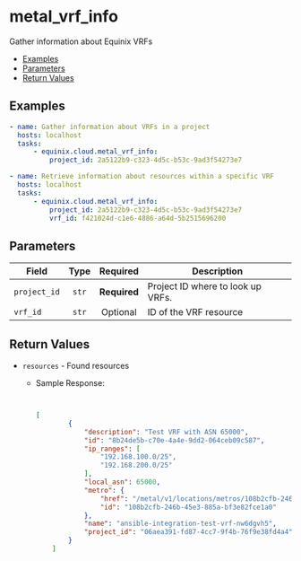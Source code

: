 # metal_vrf_info

Gather information about Equinix VRFs


- [Examples](#examples)
- [Parameters](#parameters)
- [Return Values](#return-values)

## Examples

```yaml
- name: Gather information about VRFs in a project
  hosts: localhost
  tasks:
      - equinix.cloud.metal_vrf_info:
          project_id: 2a5122b9-c323-4d5c-b53c-9ad3f54273e7

```

```yaml
- name: Retrieve information about resources within a specific VRF
  hosts: localhost
  tasks:
      - equinix.cloud.metal_vrf_info:
          project_id: 2a5122b9-c323-4d5c-b53c-9ad3f54273e7
          vrf_id: f421024d-c1e6-4886-a64d-5b2515696200

```










## Parameters

| Field     | Type | Required | Description                                                                  |
|-----------|------|----------|------------------------------------------------------------------------------|
| `project_id` | <center>`str`</center> | <center>**Required**</center> | Project ID where to look up VRFs.   |
| `vrf_id` | <center>`str`</center> | <center>Optional</center> | ID of the VRF resource   |






## Return Values

- `resources` - Found resources

    - Sample Response:
        ```json
        
        
        [
                {
                    "description": "Test VRF with ASN 65000",
                    "id": "8b24de5b-c70e-4a4e-9dd2-064ceb09c587",
                    "ip_ranges": [
                        "192.168.100.0/25",
                        "192.168.200.0/25"
                    ],
                    "local_asn": 65000,
                    "metro": {
                        "href": "/metal/v1/locations/metros/108b2cfb-246b-45e3-885a-bf3e82fce1a0",
                        "id": "108b2cfb-246b-45e3-885a-bf3e82fce1a0"
                    },
                    "name": "ansible-integration-test-vrf-nw6dgvh5",
                    "project_id": "06aea391-fd87-4cc7-9f4b-76f9e38fd4a4"
                }
            ]
        ```



